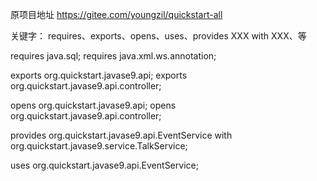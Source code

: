 原项目地址
https://gitee.com/youngzil/quickstart-all


关键字：
requires、exports、opens、uses、provides XXX with XXX、等

requires java.sql;
requires java.xml.ws.annotation;

exports org.quickstart.javase9.api;
exports org.quickstart.javase9.api.controller;

opens org.quickstart.javase9.api;
opens org.quickstart.javase9.api.controller;

provides org.quickstart.javase9.api.EventService with org.quickstart.javase9.service.TalkService;

uses org.quickstart.javase9.api.EventService;





